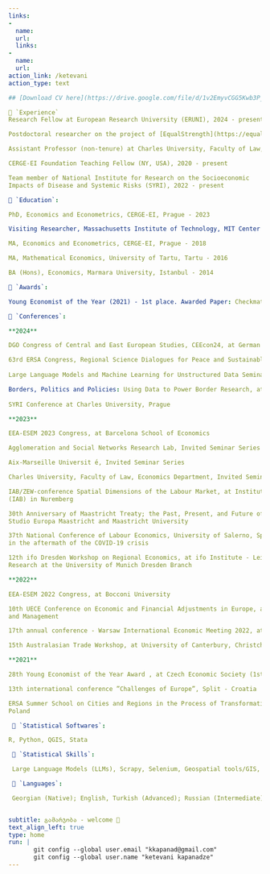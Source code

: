 ```yaml
---
links:
- 
  name: 
  url: 
  links:
- 
  name: 
  url: 
action_link: /ketevani
action_type: text

## [Download CV here](https://drive.google.com/file/d/1v2EmyvCGG5Kwb3P_IivCIXLVKXlA9-lM/view)

🔸 `Experience`
Research Fellow at European Research University (ERUNI), 2024 - present

Postdoctoral researcher on the project of [EqualStrength](https://equalstrength.eu), 2023 - 2024

Assistant Professor (non-tenure) at Charles University, Faculty of Law, Economics Department, 2023 - 2024

CERGE-EI Foundation Teaching Fellow (NY, USA), 2020 - present

Team member of National Institute for Research on the Socioeconomic 
Impacts of Disease and Systemic Risks (SYRI), 2022 - present

🔸 `Education`:

PhD, Economics and Econometrics, CERGE-EI, Prague - 2023

Visiting Researcher, Massachusetts Institute of Technology, MIT Center for Real Estate (_host_: Prof. Albert Saiz)- 2020 

MA, Economics and Econometrics, CERGE-EI, Prague - 2018

MA, Mathematical Economics, University of Tartu, Tartu - 2016

BA (Hons), Economics, Marmara University, Istanbul - 2014

🔸 `Awards`:

Young Economist of the Year (2021) - 1st place. Awarded Paper: Checkmate! Losing with Borders, Winning with Centers. The case of European Integration.

🔸 `Conferences`:

**2024** 

DGO Congress of Central and East European Studies, CEEcon24, at German Association for East European Studies, Berlin 

63rd ERSA Congress, Regional Science Dialogues for Peace and Sustainable Development, Azores
   
Large Language Models and Machine Learning for Unstructured Data Seminar, organized by IESE Business School, University of Navarra 

Borders, Politics and Policies: Using Data to Power Border Research, at Borders in Globalization Lab’s (BIG Lab), Jean Monnet Network, European Parliament, Strasbourg 
   
SYRI Conference at Charles University, Prague

**2023**

EEA-ESEM 2023 Congress, at Barcelona School of Economics

Agglomeration and Social Networks Research Lab, Invited Seminar Series

Aix-Marseille Universit ́e, Invited Seminar Series

Charles University, Faculty of Law, Economics Department, Invited Seminar Series

IAB/ZEW-conference Spatial Dimensions of the Labour Market, at Institute for Employment Research
(IAB) in Nuremberg 

30th Anniversary of Maastricht Treaty; the Past, Present, and Future of European Integration. at
Studio Europa Maastricht and Maastricht University 

37th National Conference of Labour Economics, University of Salerno, Special theme on Labour market
in the aftermath of the COVID-19 crisis 

12th ifo Dresden Workshop on Regional Economics, at ifo Institute - Leibniz Institute for Economic
Research at the University of Munich Dresden Branch

**2022**

EEA-ESEM 2022 Congress, at Bocconi University

10th UECE Conference on Economic and Financial Adjustments in Europe, at Lisbon School of Economics
and Management

17th annual conference - Warsaw International Economic Meeting 2022, at University of Warsaw

15th Australasian Trade Workshop, at University of Canterbury, Christchurch, New Zealand

**2021** 

28th Young Economist of the Year Award , at Czech Economic Society (1st place)

13th international conference ”Challenges of Europe”, Split - Croatia

ERSA Summer School on Cities and Regions in the Process of Transformation, University of Katowice,
Poland

 🔸 `Statistical Softwares`:

R, Python, QGIS, Stata

 🔸 `Statistical Skills`:

 Large Language Models (LLMs), Scrapy, Selenium, Geospatial tools/GIS, Image and audio processing tools

 🔸 `Languages`:

 Georgian (Native); English, Turkish (Advanced); Russian (Intermediate); Czech (Survival)


subtitle: გამარჯობა - welcome 🤝
text_align_left: true
type: home
run: |
       git config --global user.email "kkapanad@gmail.com"
       git config --global user.name "ketevani kapanadze"
---
```



 







